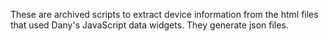 These are archived scripts to extract device information
from the html files that used Dany's JavaScript data widgets.
They generate json files.